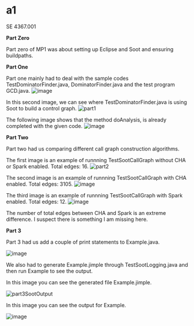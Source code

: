 # a1
SE 4367.001

**Part Zero**

Part zero of MP1 was about setting up Eclipse and Soot and ensuring buildpaths. 



**Part One**

Part one mainly had to deal with the sample codes TestDominatorFinder.java, DominatorFinder.java and the test program GCD.java.
![image](https://user-images.githubusercontent.com/34780150/112222964-3f4b1400-8bf7-11eb-93c4-0757f2fd117b.png)

In this second image, we can see where TestDominatorFinder.java is using Soot to build a control graph.
![part1](https://user-images.githubusercontent.com/34780150/112223053-5d187900-8bf7-11eb-848d-a02b2c7ad943.png)

The following image shows that the method doAnalysis, is already completed with the given code.
![image](https://user-images.githubusercontent.com/34780150/112223529-10816d80-8bf8-11eb-9351-fc375fc74c05.png)



**Part Two**

Part two had us comparing different call graph construction algorithms.

The first image is an example of runnning TestSootCallGraph without CHA or Spark enabled. Total edges: 16.
![part2](https://user-images.githubusercontent.com/34780150/112224977-16784e00-8bfa-11eb-9f24-b5f500a1adc4.png)

The second image is an example of runnning TestSootCallGraph with CHA enabled. Total edges: 3105.
![image](https://user-images.githubusercontent.com/34780150/112225297-8b4b8800-8bfa-11eb-87fc-66965e011bdf.png)

The third image is an example of runnning TestSootCallGraph with Spark enabled. Total edges: 12.
![image](https://user-images.githubusercontent.com/34780150/112225624-0f9e0b00-8bfb-11eb-8d44-d01821ce3e3f.png)

The number of total edges between CHA and Spark is an extreme difference. I suspect there is something I am missing here. 


**Part 3**

Part 3 had us add a couple of print statements to Example.java.

![image](https://user-images.githubusercontent.com/34780150/112249225-61f42180-8c25-11eb-8a40-1599439d3c8d.png)

We also had to generate Example.jimple through TestSootLogging.java and then run Example to see the output.

In this image you can see the generated file Example.jimple.

![part3SootOutput](https://user-images.githubusercontent.com/34780150/112249412-bb5c5080-8c25-11eb-8856-9b700fc63db4.png)

In this image you can see the output for Example.

![image](https://user-images.githubusercontent.com/34780150/112249541-f8284780-8c25-11eb-9e5b-51a6614edb16.png)




 



